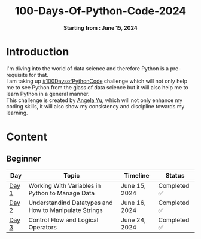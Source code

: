<h1 align="center">  
100-Days-Of-Python-Code-2024
</h1>

<h4 align="center">
Starting from : June 15, 2024
</h4>

# Introduction
I'm diving into the world of data science and therefore Python is a pre-requisite for that.\
I am taking up [#100DaysofPythonCode](https://www.udemy.com/course/100-days-of-code/) challenge which will not only help me to see Python from the glass of data science but it will also help me to learn Python in a general manner. \
This challenge is created by [Angela Yu](https://www.github.com/angelabauer), which will not only enhance my coding skills, it will also show my consistency and discipline towards my learning.

# Content

## Beginner

| Day   |  Topic  | Timeline |Status  |
|-------|---------|---------|---------|
| [Day 1](https://github.com/YatinShekhar/100-Days-Of-Python-Code-2024/tree/main/Code/Day%201) | Working With Variables in Python to Manage Data | June 15, 2024 | Completed ✅ |
| [Day 2](https://github.com/YatinShekhar/100-Days-Of-Python-Code-2024/tree/main/Code/Day%202) | Understandind Datatypes and How to Manipulate Strings | June 16, 2024 | Completed ✅ |
| [Day 3](https://github.com/YatinShekhar/100-Days-Of-Python-Code-2024/tree/main/Code/Day%203) | Control Flow and Logical Operators | June 24, 2024 | Completed ✅ |


